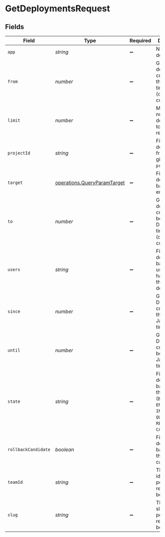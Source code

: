 # GetDeploymentsRequest


## Fields

| Field                                                                                                        | Type                                                                                                         | Required                                                                                                     | Description                                                                                                  | Example                                                                                                      |
| ------------------------------------------------------------------------------------------------------------ | ------------------------------------------------------------------------------------------------------------ | ------------------------------------------------------------------------------------------------------------ | ------------------------------------------------------------------------------------------------------------ | ------------------------------------------------------------------------------------------------------------ |
| `app`                                                                                                        | *string*                                                                                                     | :heavy_minus_sign:                                                                                           | Name of the deployment.                                                                                      | docs                                                                                                         |
| `from`                                                                                                       | *number*                                                                                                     | :heavy_minus_sign:                                                                                           | Gets the deployment created after this Date timestamp. (default: current time)                               | 1612948664566                                                                                                |
| `limit`                                                                                                      | *number*                                                                                                     | :heavy_minus_sign:                                                                                           | Maximum number of deployments to list from a request.                                                        | 10                                                                                                           |
| `projectId`                                                                                                  | *string*                                                                                                     | :heavy_minus_sign:                                                                                           | Filter deployments from the given `projectId`.                                                               | QmXGTs7mvAMMC7WW5ebrM33qKG32QK3h4vmQMjmY                                                                     |
| `target`                                                                                                     | [operations.QueryParamTarget](../../models/operations/queryparamtarget.md)                                   | :heavy_minus_sign:                                                                                           | Filter deployments based on the environment.                                                                 | production                                                                                                   |
| `to`                                                                                                         | *number*                                                                                                     | :heavy_minus_sign:                                                                                           | Gets the deployment created before this Date timestamp. (default: current time)                              | 1612948664566                                                                                                |
| `users`                                                                                                      | *string*                                                                                                     | :heavy_minus_sign:                                                                                           | Filter out deployments based on users who have created the deployment.                                       | kr1PsOIzqEL5Xg6M4VZcZosf,K4amb7K9dAt5R2vBJWF32bmY                                                            |
| `since`                                                                                                      | *number*                                                                                                     | :heavy_minus_sign:                                                                                           | Get Deployments created after this JavaScript timestamp.                                                     | 1540095775941                                                                                                |
| `until`                                                                                                      | *number*                                                                                                     | :heavy_minus_sign:                                                                                           | Get Deployments created before this JavaScript timestamp.                                                    | 1540095775951                                                                                                |
| `state`                                                                                                      | *string*                                                                                                     | :heavy_minus_sign:                                                                                           | Filter deployments based on their state (`BUILDING`, `ERROR`, `INITIALIZING`, `QUEUED`, `READY`, `CANCELED`) | BUILDING,READY                                                                                               |
| `rollbackCandidate`                                                                                          | *boolean*                                                                                                    | :heavy_minus_sign:                                                                                           | Filter deployments based on their rollback candidacy                                                         |                                                                                                              |
| `teamId`                                                                                                     | *string*                                                                                                     | :heavy_minus_sign:                                                                                           | The Team identifier to perform the request on behalf of.                                                     |                                                                                                              |
| `slug`                                                                                                       | *string*                                                                                                     | :heavy_minus_sign:                                                                                           | The Team slug to perform the request on behalf of.                                                           |                                                                                                              |